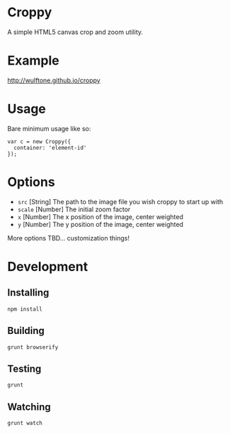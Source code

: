 # Croppy

A simple HTML5 canvas crop and zoom utility.

# Example

http://wulftone.github.io/croppy

# Usage

Bare minimum usage like so:

    var c = new Croppy({
      container: 'element-id'
    });


# Options

* `src` [String] The path to the image file you wish croppy to start up with
* `scale` [Number] The initial zoom factor
* `x` [Number] The x position of the image, center weighted
* `y` [Number] The y position of the image, center weighted

More options TBD... customization things!

# Development

## Installing

    npm install

## Building

    grunt browserify

## Testing

    grunt

## Watching

    grunt watch

